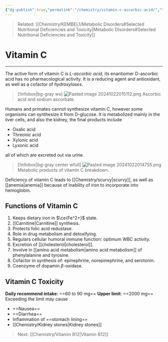 ```yaml
---
{"dg-publish":true,"permalink":"/chemistry/vitamin-c-ascorbic-acid/","tags":["Chemistry/Biochemistry","Metabolic_Disorders/Nutritional_Disorder"]}
---
```


> Related: [[Chemistry/KEMBEL1/Metabolic Disorders#Selected Nutritional Deficiencies and Toxicity\|Metabolic Disorders#Selected Nutritional Deficiencies and Toxicity]]

# Vitamin C
---

The active form of vitamin C is *L-ascorbic acid*, its enantiomer D-ascorbic acid has no pharmacological activity. It is a reducing agent and antioxidant, as well as a cofactor of *hydroxylases*.

>[!infobox|bg-gray ws]
>![Pasted image 20241022015112.png](/img/user/Attachments/Pasted%20image%2020241022015112.png) Ascorbic acid and sodium ascorbate.

Humans and primates cannot synthesize vitamin C, however some organisms can synthesize it from D-glucose. It is metabolized mainly in the liver cells, and also the kidney, the final products include
- Oxalic acid
- Threonic acid
- Xylonic acid
- Lyxonic acid

all of which are excreted out via urine.

>[!infobox|bg-gray center wfull]
>![Pasted image 20241022014755.png](/img/user/Attachments/Pasted%20image%2020241022014755.png) Metabolic products of vitamin C breakdown.

Deficiency of vitamin C leads to [[Chemistry/scurvy\|scurvy]], as well as [[anemia\|anemia]] because of inability of iron to incorporate into hemoglobin.

## Functions of Vitamin C
1) Keeps dietary iron in $\ce{Fe^2+}$ state.
2) [[Carnitine\|Carnitine]] synthesis.
3) Protects folic acid redustase.
4) Role in drug metabolism and detoxifying.
5) Regulars cellular humoral immune function: optimum WBC activity.
6) Excretion of [[cholesterol\|cholesterol]].
7) Involve in [[amino acid metabolism\|amino acid metabolism]] of phenylalanine and tyrosine.
8) Cofactor in synthesis of: epinephrine, norepinephrine, and serotonin.
9) Coenzyme of dopamin $\beta$-oxidase.

## Vitamin C Toxicity
**Daily recommend intake**: ==60 to 90 mg==
**Upper limit**: ==2000 mg==
Exceeding the limit may cause 
- ==Nausea== 
- ==Diarrhea== 
- Inflammation of ==stomach lining==
- [[Chemistry/Kidney stones\|Kidney stones]]
<!--ID: 1729675532232-->


> Next: [[Chemistry/Vitamin B12\|Vitamin B12]]